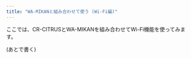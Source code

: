```yaml
---
title: "WA-MIKANと組み合わせて使う (Wi-Fi編)"
---
```


ここでは、CR-CITRUSとWA-MIKANを組み合わせてWi-Fi機能を使ってみます。

(あとで書く)

